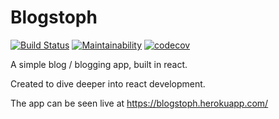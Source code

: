 # Blogstoph
[![Build Status](https://travis-ci.org/ChFlick/blogstoph.png?branch=master)](https://travis-ci.org/ChFlick/blogstoph})
[![Maintainability](https://api.codeclimate.com/v1/badges/fcd4bfab8628cde9080e/maintainability)](https://codeclimate.com/github/ChFlick/blogstoph/maintainability)
[![codecov](https://codecov.io/gh/ChFlick/blogstoph/branch/master/graph/badge.svg)](https://codecov.io/gh/ChFlick/blogstoph)

A simple blog / blogging app, built in react.

Created to dive deeper into react development.

The app can be seen live at https://blogstoph.herokuapp.com/